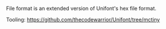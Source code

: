 File format is an extended version of Unifont's hex file format.

Tooling: https://github.com/thecodewarrior/Unifont/tree/mctiny
